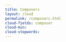 ```yaml
---
title: Composers
layout: cloud
permalink: /composers.html
cloud-fields: composer
cloud-min: 
cloud-stopwords:
---
```

